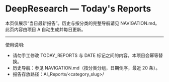 # DeepResearch — Today's Reports

本页仅展示“当日最新报告”。历史与按分类的完整导航请见 NAVIGATION.md。此页内容由项目 A 自动生成并每日更新。

---

使用说明:
- 请勿手工修改 TODAY_REPORTS 与 DATE 标记之间的内容，本项目会幂等替换。
- 历史导航：参见 NAVIGATION.md（按分类分组，日期倒序，最近 20 条）。
- 报告存放路径：AI_Reports/<category_slug>/<title>-<date>--v<edition>.md

---

相关文档:
- NAVIGATION.md
- PROJECT_OVERVIEW.md

---

<!-- BEGIN TODAY_REPORTS -->
## 最新报告
- [教授每年强制自己定投100克黄金 - 2025-10-22](AI_Reports/cai-jing-yu-shang-ye/jiao-shou-mei-nian-qiang-zhi-zi-ji-ding-tou-100ke-huang-jin-2025-10-22--v1.md) (v1) [来源](https://www.baidu.com/s?wd=%E6%95%99%E6%8E%88%E6%AF%8F%E5%B9%B4%E5%BC%BA%E5%88%B6%E8%87%AA%E5%B7%B1%E5%AE%9A%E6%8A%95100%E5%85%8B%E9%BB%84%E9%87%91&sa=fyb_news&rsv_dl=fyb_news)
- [胖东来高端研学每人收费100万 - 2025-10-22](AI_Reports/cai-jing-yu-shang-ye/pang-dong-lai-gao-duan-yan-xue-mei-ren-shou-fei-100mo-2025-10-22--v1.md) (v1) [来源](https://www.baidu.com/s?wd=%E8%83%96%E4%B8%9C%E6%9D%A5%E9%AB%98%E7%AB%AF%E7%A0%94%E5%AD%A6%E6%AF%8F%E4%BA%BA%E6%94%B6%E8%B4%B9100%E4%B8%87&sa=fyb_news&rsv_dl=fyb_news)
- [奋斗 为了人民的向往 - 2025-10-22](AI_Reports/shi-zheng-yu-guo-ji/fen-dou-wei-liao-ren-min-de-xiang-wang-2025-10-22--v1.md) (v1) [来源](https://www.baidu.com/s?wd=%E5%A5%8B%E6%96%97+%E4%B8%BA%E4%BA%BA%E6%B0%91%E7%9A%84%E5%90%91%E5%BE%80&sa=fyb_news&rsv_dl=fyb_news)
- [海景房把清晰看军港当卖点泄密 - 2025-10-22](AI_Reports/shi-zheng-yu-guo-ji/hai-jing-fang-ba-qing-xi-kan-jun-gang-dang-mai-dian-xie-mi-2025-10-22--v1.md) (v1) [来源](https://www.baidu.com/s?wd=%E6%B5%B7%E6%99%AF%E6%88%BF%E6%8A%8A%E6%B8%85%E6%99%B0%E7%9C%8B%E5%86%9B%E6%B8%AF%E5%BD%93%E5%8D%96%E7%82%B9%E6%B3%84%E5%AF%86&sa=fyb_news&rsv_dl=fyb_news)
- [国产医疗装备“利器”层出 - 2025-10-22](AI_Reports/yi-liao-bao-jian-yu-sheng-wu-ji-zhu/guo-chan-yi-liao-zhuang-bei-li-qi-ceng-chu-2025-10-22--v1.md) (v1) [来源](https://www.baidu.com/s?wd=%E5%9B%BD%E4%BA%A7%E5%8C%BB%E7%96%97%E8%A3%85%E5%A4%87%E2%80%9C%E5%88%A9%E5%99%A8%E2%80%9D%E5%B1%82%E5%87%BA&sa=fyb_news&rsv_dl=fyb_news)
<!-- END TODAY_REPORTS -->
